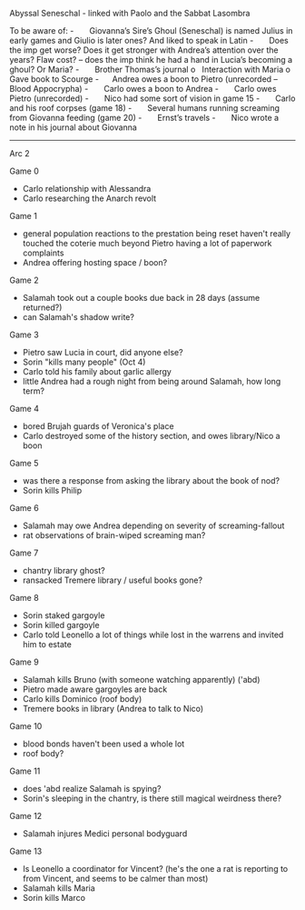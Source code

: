 Abyssal Seneschal - linked with Paolo and the Sabbat Lasombra

To be aware of:
-       Giovanna’s Sire’s Ghoul (Seneschal) is named Julius in early games and Giulio is later ones? And liked to speak in Latin
-       Does the imp get worse? Does it get stronger with Andrea’s attention over the years? Flaw cost? – does the imp think he had a hand in Lucia’s becoming a ghoul? Or Maria?
-       Brother Thomas’s journal
	o   Interaction with Maria
	o   Gave book to Scourge
-      Andrea owes a boon to Pietro (unrecorded – Blood Appocrypha)
-       Carlo owes a boon to Andrea
-       Carlo owes Pietro (unrecorded)
-       Nico had some sort of vision in game 15
-       Carlo and his roof corpses (game 18)
-       Several humans running screaming from Giovanna feeding (game 20)
-       Ernst’s travels
-       Nico wrote a note in his journal about Giovanna

---
Arc 2

Game 0
- Carlo relationship with Alessandra
- Carlo researching the Anarch revolt

Game 1
- general population reactions to the prestation being reset haven't really touched the coterie much beyond Pietro having a lot of paperwork complaints
- Andrea offering hosting space / boon?

Game 2
- Salamah took out a couple books due back in 28 days (assume returned?)
- can Salamah's shadow write?

Game 3
- Pietro saw Lucia in court, did anyone else?
- Sorin "kills many people" (Oct 4)
- Carlo told his family about garlic allergy
- little Andrea had a rough night from being around Salamah, how long term?

Game 4
- bored Brujah guards of Veronica's place
- Carlo destroyed some of the history section, and owes library/Nico a boon 

Game 5
- was there a response from asking the library about the book of nod?
- Sorin kills Philip

Game 6
- Salamah may owe Andrea depending on severity of screaming-fallout
- rat observations of brain-wiped screaming man?
  
Game 7
- chantry library ghost?
- ransacked Tremere library / useful books gone?
  
Game 8
- Sorin staked gargoyle
- Sorin killed gargoyle
- Carlo told Leonello a lot of things while lost in the warrens and invited him to estate
  
Game 9
- Salamah kills Bruno (with someone watching apparently) ('abd)
- Pietro made aware gargoyles are back
- Carlo kills Dominico (roof body)
- Tremere books in library (Andrea to talk to Nico)
  
Game 10
- blood bonds haven't been used a whole lot
- roof body?
  
Game 11
- does 'abd realize Salamah is spying?
- Sorin's sleeping in the chantry, is there still magical weirdness there?
  
Game 12
- Salamah injures Medici personal bodyguard
  
Game 13
- Is Leonello a coordinator for Vincent? (he's the one a rat is reporting to from Vincent, and seems to be calmer than most)
- Salamah kills Maria
- Sorin kills Marco